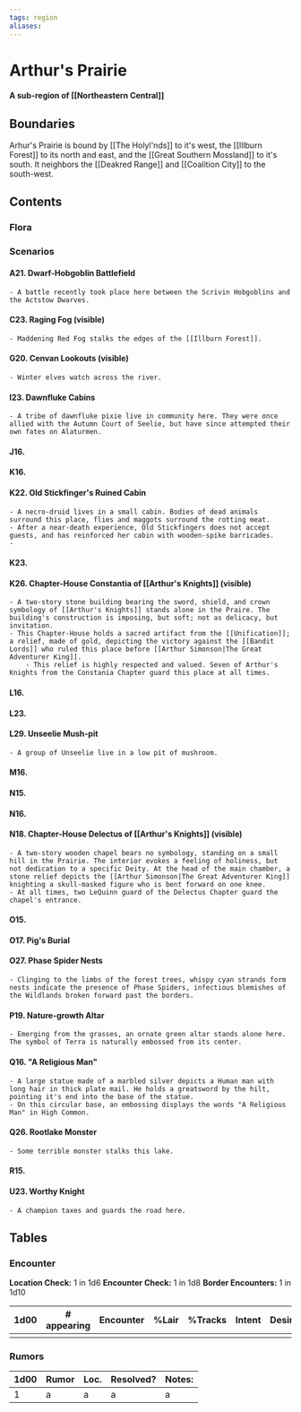 ```yaml
---
tags: region
aliases:
---
```

# Arthur's Prairie
#### A sub-region of [[Northeastern Central]]
## Boundaries
Arhur's Prairie is bound by [[The Holyl'nds]] to it's west, the [[Illburn Forest]] to its north and east, and the [[Great Southern Mossland]] to it's south. It neighbors the [[Deakred Range]] and [[Coalition City]] to the south-west. 

## Contents
### Flora
### Scenarios
#### A21. Dwarf-Hobgoblin Battlefield
	- A battle recently took place here between the Scrivin Hobgoblins and the Actstow Dwarves.
#### C23. Raging Fog (visible)
	- Maddening Red Fog stalks the edges of the [[Illburn Forest]].
#### G20. Cenvan Lookouts (visible)
	- Winter elves watch across the river.
#### I23. Dawnfluke Cabins
	- A tribe of dawnfluke pixie live in community here. They were once allied with the Autumn Court of Seelie, but have since attempted their own fates on Alaturmen.
#### J16. 
#### K16.
#### K22. Old Stickfinger's Ruined Cabin
	- A necro-druid lives in a small cabin. Bodies of dead animals surround this place, flies and maggots surround the rotting meat.
	- After a near-death experience, Old Stickfingers does not accept guests, and has reinforced her cabin with wooden-spike barricades.
	- 
#### K23.
#### K26. Chapter-House Constantia of [[Arthur's Knights]] (visible)
	- A two-story stone building bearing the sword, shield, and crown symbology of [[Arthur's Knights]] stands alone in the Praire. The building's construction is imposing, but soft; not as delicacy, but invitation.
	- This Chapter-House holds a sacred artifact from the [[Unification]]; a relief, made of gold, depicting the victory against the [[Bandit Lords]] who ruled this place before [[Arthur Simonson|The Great Adventurer King]]. 
		- This relief is highly respected and valued. Seven of Arthur's Knights from the Constania Chapter guard this place at all times.
#### L16.
#### L23.
#### L29. Unseelie Mush-pit
	- A group of Unseelie live in a low pit of mushroom.
#### M16.
#### N15.
#### N16.
#### N18. Chapter-House Delectus of [[Arthur's Knights]] (visible)
	- A two-story wooden chapel bears no symbology, standing on a small hill in the Prairie. The interior evokes a feeling of holiness, but not dedication to a specific Deity. At the head of the main chamber, a stone relief depicts the [[Arthur Simonson|The Great Adventurer King]] knighting a skull-masked figure who is bent forward on one knee.
	- At all times, two LeQuinn guard of the Delectus Chapter guard the chapel's entrance.
#### O15.
#### O17. Pig's Burial
#### O27. Phase Spider Nests
	- Clinging to the limbs of the forest trees, whispy cyan strands form nests indicate the presence of Phase Spiders, infectious blemishes of the Wildlands broken forward past the borders.
#### P19. Nature-growth Altar
	- Emerging from the grasses, an ornate green altar stands alone here. The symbol of Terra is naturally embossed from its center.
#### Q16. "A Religious Man"
	- A large statue made of a marbled silver depicts a Human man with long hair in thick plate mail. He holds a greatsword by the hilt, pointing it's end into the base of the statue. 
	- On this circular base, an embossing displays the words "A Religious Man" in High Common.
#### Q26. Rootlake Monster
	- Some terrible monster stalks this lake.
#### R15.
#### U23. Worthy Knight
	- A champion taxes and guards the road here.
## Tables
### Encounter
**Location Check:** 1 in 1d6
**Encounter Check:** 1 in 1d8
**Border Encounters:** 1 in 1d10

| 1d00 | # appearing | Encounter | %Lair | %Tracks | Intent | Desire |
| ---- | ----------- | --------- | ----- | ------- | ------ | ------ |
|      |             |           |       |         |        |        |

### Rumors
| 1d00 | Rumor | Loc. | Resolved? | Notes: |
|------|-------|------|-----------|--------|
| 1    | a     | a    | a         | a      |
